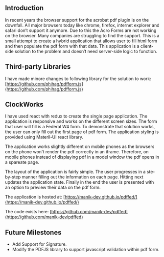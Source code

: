 ## Introduction
In recent years the browser support for the acrobat pdf plugin is on the downfall. All major browsers today like chrome, firefox, internet explorer and safari don’t support it anymore. Due to this the Acro Forms are not working on the browser. Many companies are struggling to find the support. This is a small attempt to create a hybrid application that allows user to fill html form and then populate the pdf form with that data. This application is a client-side solution to the problem and doesn’t need server-side logic to function.


## Third-party Libraries
I have made minore changes to following library for the solution to work:
[https://github.com/phihag/pdfform.js](https://github.com/phihag/pdfform.js)


## ClockWorks
I have used react with redux to create the single page application. The application is responsive and works on the different screen sizes. The form that user will fill is a Federal W4 form. To demonstrate that solution works, the user can only fill out the first page of pdf form. The application styling is provided using Materil-UI react library.

The application works slightly different on mobile phones as the browsers on the phone won't render the pdf correctly in an iframe. Therefore, on mobile phones instead of displaying pdf in a model window the pdf opens in a spareate page.

The layout of the application is fairly simple. The user progresses in a ste-by-step manner filling out the information on each page. Hitting next updates the application state. Finally in the end the user is presented with an option to preview their data on the pdf form. 

The application is hosted at: [https://manik-dev.github.io/pdffed/](https://manik-dev.github.io/pdffed/) 

The code exists here: [https://github.com/manik-dev/pdffed](https://github.com/manik-dev/pdffed)


## Future Milestones
* Add Support for Signature.
* Modify the PDFJS library to support javascript validation within pdf form.
